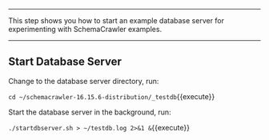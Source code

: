 -----

This step shows you how to start an example database server for experimenting with SchemaCrawler examples.

-----

## Start Database Server

Change to the database server directory, run:

`cd ~/schemacrawler-16.15.6-distribution/_testdb`{{execute}}

Start the database server in the background, run:

`./startdbserver.sh > ~/testdb.log 2>&1 &`{{execute}}
